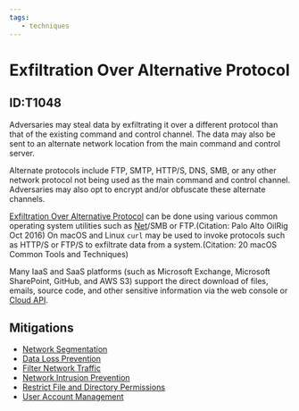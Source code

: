 ```yaml
---
tags:
   - techniques
---
```

# Exfiltration Over Alternative Protocol
## ID:T1048
Adversaries may steal data by exfiltrating it over a different protocol than that of the existing command and control channel. The data may also be sent to an alternate network location from the main command and control server.  

Alternate protocols include FTP, SMTP, HTTP/S, DNS, SMB, or any other network protocol not being used as the main command and control channel. Adversaries may also opt to encrypt and/or obfuscate these alternate channels. 

[Exfiltration Over Alternative Protocol](techniques/T1048) can be done using various common operating system utilities such as [Net](software/S0039)/SMB or FTP.(Citation: Palo Alto OilRig Oct 2016) On macOS and Linux <code>curl</code> may be used to invoke protocols such as HTTP/S or FTP/S to exfiltrate data from a system.(Citation: 20 macOS Common Tools and Techniques)

Many IaaS and SaaS platforms (such as Microsoft Exchange, Microsoft SharePoint, GitHub, and AWS S3) support the direct download of files, emails, source code, and other sensitive information via the web console or [Cloud API](techniques/T1059/009).
## Mitigations
* [Network Segmentation](mitigations/M1030)
* [Data Loss Prevention](mitigations/M1057)
* [Filter Network Traffic](mitigations/M1037)
* [Network Intrusion Prevention](mitigations/M1031)
* [Restrict File and Directory Permissions](mitigations/M1022)
* [User Account Management](mitigations/M1018)
